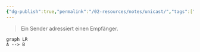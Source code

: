 ```yaml
---
{"dg-publish":true,"permalink":"/02-resources/notes/unicast/","tags":["informatik/netzwerk"],"noteIcon":"","updated":"2025-10-29T12:59:10.986+01:00"}
---
```


> Ein Sender adressiert einen Empfänger. 

```mermaid
graph LR
A --> B
```
